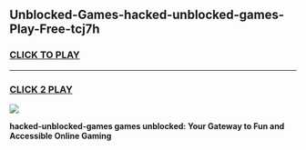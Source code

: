 
## Unblocked-Games-hacked-unblocked-games-Play-Free-tcj7h
<h3>
<a href="https://premium76.site?title=hacked-unblocked-games&ref=18A">CLICK TO PLAY</a></h3>
<hr>

<h3>
<a href="https://premium76.site?title=hacked-unblocked-games&ref=18A">CLICK 2 PLAY</a>
  
</h3>

<a href="https://premium76.site?title=hacked-unblocked-games&ref=18A"><img src="https://clearcache.store/games.png"></a>


**hacked-unblocked-games games unblocked: Your Gateway to Fun and Accessible Online Gaming**
